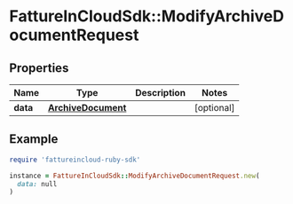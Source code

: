 # FattureInCloudSdk::ModifyArchiveDocumentRequest

## Properties

| Name | Type | Description | Notes |
| ---- | ---- | ----------- | ----- |
| **data** | [**ArchiveDocument**](ArchiveDocument.md) |  | [optional] |

## Example

```ruby
require 'fattureincloud-ruby-sdk'

instance = FattureInCloudSdk::ModifyArchiveDocumentRequest.new(
  data: null
)
```

